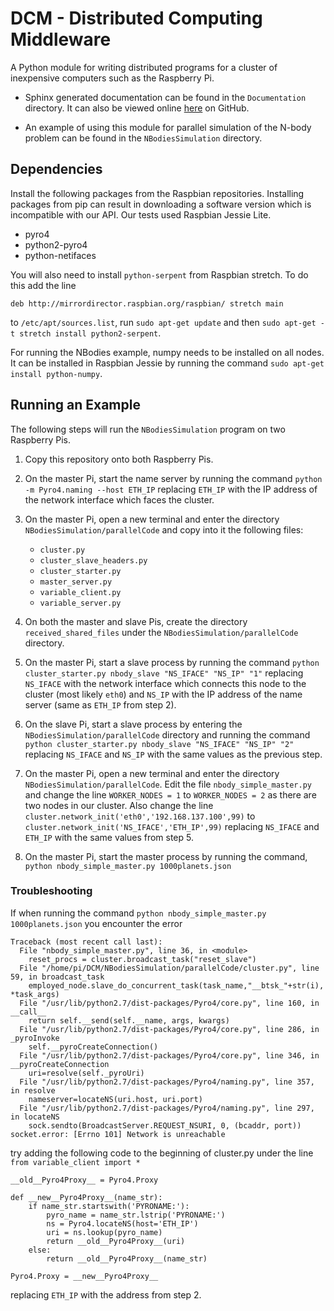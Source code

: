 # DCM - Distributed Computing Middleware

A Python module for writing distributed programs for a cluster of
inexpensive computers such as the Raspberry Pi.

 - Sphinx generated documentation can be found in the `Documentation`
directory. It can also be viewed online
[here](https://uoitdnalab.github.io/DCM) on GitHub.

 - An example of using this module for parallel simulation of the N-body
problem can be found in the `NBodiesSimulation` directory.

Dependencies
------------

Install the following packages from the Raspbian repositories.
Installing packages from pip can result in downloading a software
version which is incompatible with our API. Our tests used Raspbian
Jessie Lite.

* pyro4
* python2-pyro4
* python-netifaces

You will also need to install `python-serpent` from Raspbian stretch. To
do this add the line

`deb http://mirrordirector.raspbian.org/raspbian/ stretch main`

to `/etc/apt/sources.list`, run `sudo apt-get update` and then
`sudo apt-get -t stretch install python2-serpent`.

For running the NBodies example, numpy needs to be installed on all
nodes. It can be installed in Raspbian Jessie by running the command
`sudo apt-get install python-numpy`.

Running an Example
------------------

The following steps will run the `NBodiesSimulation` program on two
Raspberry Pis.

1. Copy this repository onto both Raspberry Pis.

2. On the master Pi, start the name server by running the command
`python -m Pyro4.naming --host ETH_IP` replacing `ETH_IP` with the IP
address of the network interface which faces the cluster.

3. On the master Pi, open a new terminal and enter the directory
`NBodiesSimulation/parallelCode` and copy into it the following files:

	* `cluster.py`
	* `cluster_slave_headers.py`
	* `cluster_starter.py`
	* `master_server.py`
	* `variable_client.py`
	* `variable_server.py`

4. On both the master and slave Pis, create the directory
`received_shared_files` under the `NBodiesSimulation/parallelCode`
directory.

5. On the master Pi, start a slave process by running the command
`python cluster_starter.py nbody_slave "NS_IFACE" "NS_IP" "1"`
replacing `NS_IFACE` with the network interface which connects this node
to the cluster (most likely `eth0`) and `NS_IP` with the IP address of
the name server (same as `ETH_IP` from step 2).

6. On the slave Pi, start a slave process by entering the
`NBodiesSimulation/parallelCode` directory and running the command
`python cluster_starter.py nbody_slave "NS_IFACE" "NS_IP" "2"`
replacing `NS_IFACE` and `NS_IP` with the same values as the previous
step.

7. On the master Pi, open a new terminal and enter the directory
`NBodiesSimulation/parallelCode`. Edit the file
`nbody_simple_master.py` and change the line `WORKER_NODES = 1` to
`WORKER_NODES = 2` as there are two nodes in our cluster. Also change
the line `cluster.network_init('eth0','192.168.137.100',99)` to
`cluster.network_init('NS_IFACE','ETH_IP',99)` replacing `NS_IFACE` and
`ETH_IP` with the same values from step 5.

8. On the master Pi, start the master process by running the command,
`python nbody_simple_master.py 1000planets.json`


### Troubleshooting ###

If when running the command
`python nbody_simple_master.py 1000planets.json` you encounter the error


	Traceback (most recent call last):
	  File "nbody_simple_master.py", line 36, in <module>
		reset_procs = cluster.broadcast_task("reset_slave")
	  File "/home/pi/DCM/NBodiesSimulation/parallelCode/cluster.py", line 59, in broadcast_task
		employed_node.slave_do_concurrent_task(task_name,"__btsk_"+str(i), *task_args)
	  File "/usr/lib/python2.7/dist-packages/Pyro4/core.py", line 160, in __call__
		return self.__send(self.__name, args, kwargs)
	  File "/usr/lib/python2.7/dist-packages/Pyro4/core.py", line 286, in _pyroInvoke
		self.__pyroCreateConnection()
	  File "/usr/lib/python2.7/dist-packages/Pyro4/core.py", line 346, in __pyroCreateConnection
		uri=resolve(self._pyroUri)
	  File "/usr/lib/python2.7/dist-packages/Pyro4/naming.py", line 357, in resolve
		nameserver=locateNS(uri.host, uri.port)
	  File "/usr/lib/python2.7/dist-packages/Pyro4/naming.py", line 297, in locateNS
		sock.sendto(BroadcastServer.REQUEST_NSURI, 0, (bcaddr, port))
	socket.error: [Errno 101] Network is unreachable


try adding the following code to the beginning of cluster.py under the
line `from variable_client import * `

	__old__Pyro4Proxy__ = Pyro4.Proxy

	def __new__Pyro4Proxy__(name_str):
		if name_str.startswith('PYRONAME:'):
			pyro_name = name_str.lstrip('PYRONAME:')
			ns = Pyro4.locateNS(host='ETH_IP')
			uri = ns.lookup(pyro_name)
			return __old__Pyro4Proxy__(uri)
		else:
			return __old__Pyro4Proxy__(name_str)

	Pyro4.Proxy = __new__Pyro4Proxy__

replacing `ETH_IP` with the address from step 2.
